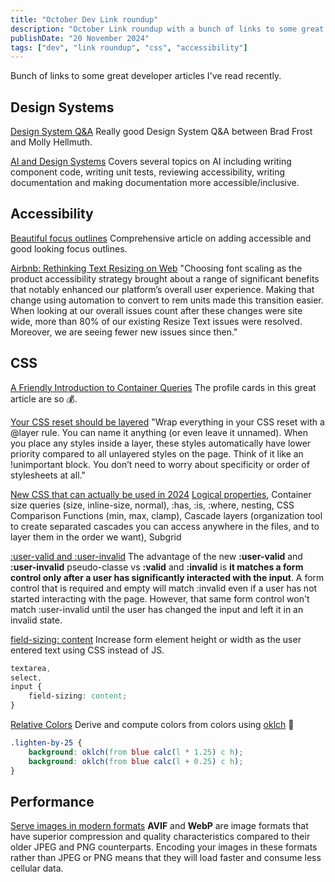 ```yaml
---
title: "October Dev Link roundup"
description: "October Link roundup with a bunch of links to some great developer articles I've read recently."
publishDate: "20 November 2024"
tags: ["dev", "link roundup", "css", "accessibility"]
---
```


Bunch of links to some great developer articles I've read recently.

## Design Systems

[Design System Q&A](https://bigmedium.com/ideas/design-systems-qa.html)
Really good Design System Q&A between Brad Frost and Molly Hellmuth.

[AI and Design Systems](https://bigmedium.com/ideas/ai-and-design-systems.html)
Covers several topics on AI including writing component code, writing unit tests, reviewing accessibility, writing documentation and
making documentation more accessible/inclusive.

## Accessibility

[Beautiful focus outlines](https://medienbaecker.com/articles/focus-outlines)
Comprehensive article on adding accessible and good looking focus outlines.

[Airbnb: Rethinking Text Resizing on Web](https://medium.com/airbnb-engineering/rethinking-text-resizing-on-web-1047b12d2881)
"Choosing font scaling as the product accessibility strategy brought about a range of significant benefits that notably enhanced our platform’s overall user experience. Making that change using automation to convert to rem units made this transition easier. When looking at our overall issues count after these changes were site wide, more than 80% of our existing Resize Text issues were resolved. Moreover, we are seeing fewer new issues since then."

## CSS

[A Friendly Introduction to Container Queries](https://www.joshwcomeau.com/css/container-queries-introduction/)
The profile cards in this great article are so 💰.

[Your CSS reset should be layered](https://mayank.co/blog/css-reset-layer/)
"Wrap everything in your CSS reset with a @layer rule. You can name it anything (or even leave it unnamed). When you place any styles inside a layer, these styles automatically have lower priority compared to all unlayered styles on the page. Think of it like an !unimportant block. You don’t need to worry about specificity or order of stylesheets at all."

[New CSS that can actually be used in 2024](https://thomasorus.com/new-css-that-can-actually-be-used-in-2024.html)
[Logical properties](https://developer.mozilla.org/en-US/docs/Web/CSS/CSS_logical_properties_and_values), Container size queries (size, inline-size, normal), :has, :is, :where, nesting, CSS Comparison Functions (min, max, clamp), Cascade layers (organization tool to create separated cascades you can access anywhere in the files, and to layer them in the order we want), Subgrid

[:user-valid and :user-invalid](https://web.dev/articles/user-valid-and-user-invalid-pseudo-classes)
The advantage of the new **:user-valid** and **:user-invalid** pseudo-classe vs **:valid** and **:invalid** is **it matches a form control only after a user has significantly interacted with the input**. A form control that is required and empty will match :invalid even if a user has not started interacting with the page. However, that same form control won't match :user-invalid until the user has changed the input and left it in an invalid state.

[field-sizing: content](https://developer.chrome.com/docs/css-ui/css-field-sizing)
Increase form element height or width as the user entered text using CSS instead of JS.

```css
textarea,
select,
input {
	field-sizing: content;
}
```

[Relative Colors](https://smashing-freiburg-2024.netlify.app/24-relative-color/)
Derive and compute colors from colors using [oklch](https://developer.mozilla.org/en-US/docs/Web/CSS/color_value/oklch) 🤯

```css
.lighten-by-25 {
	background: oklch(from blue calc(l * 1.25) c h);
	background: oklch(from blue calc(l + 0.25) c h);
}
```

## Performance

[Serve images in modern formats](https://developer.chrome.com/docs/lighthouse/performance/uses-webp-images/)
**AVIF** and **WebP** are image formats that have superior compression and quality characteristics compared to their older JPEG and PNG counterparts. Encoding your images in these formats rather than JPEG or PNG means that they will load faster and consume less cellular data.
